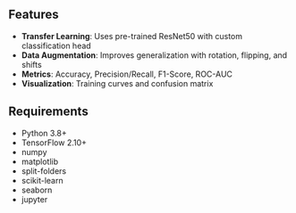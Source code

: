 ## Features
- **Transfer Learning**: Uses pre-trained ResNet50 with custom classification head
- **Data Augmentation**: Improves generalization with rotation, flipping, and shifts
- **Metrics**: Accuracy, Precision/Recall, F1-Score, ROC-AUC
- **Visualization**: Training curves and confusion matrix

## Requirements
- Python 3.8+
- TensorFlow 2.10+
- numpy
- matplotlib
- split-folders
- scikit-learn
- seaborn
- jupyter
